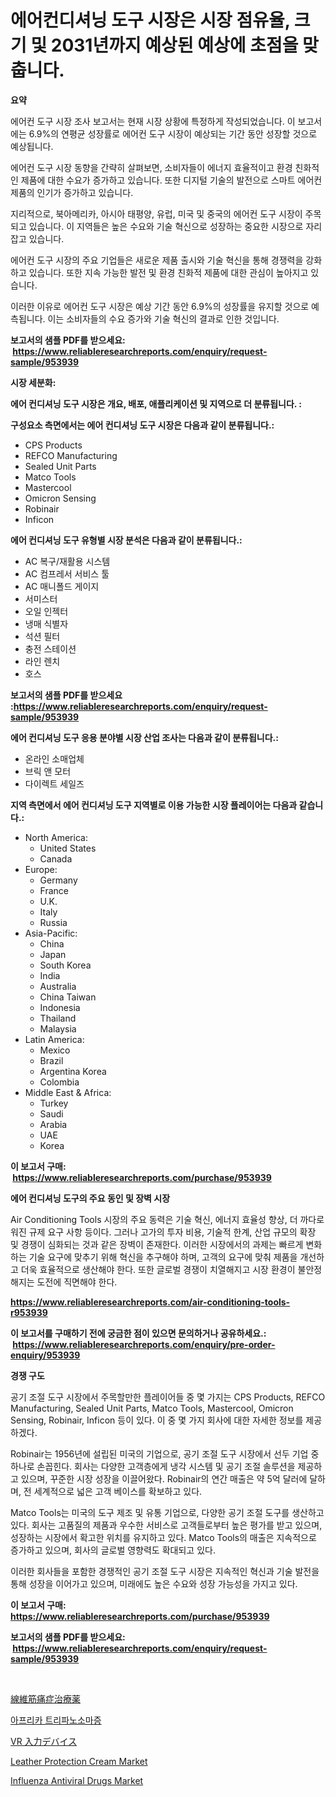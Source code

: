 <p><h1>에어컨디셔닝 도구 시장은 시장 점유율, 크기 및 2031년까지 예상된 예상에 초점을 맞춥니다.</h1></p><p><strong>요약</strong></p>
<p><p>에어컨 도구 시장 조사 보고서는 현재 시장 상황에 특정하게 작성되었습니다. 이 보고서에는 6.9%의 연평균 성장률로 에어컨 도구 시장이 예상되는 기간 동안 성장할 것으로 예상됩니다.</p><p>에어컨 도구 시장 동향을 간략히 살펴보면, 소비자들이 에너지 효율적이고 환경 친화적인 제품에 대한 수요가 증가하고 있습니다. 또한 디지털 기술의 발전으로 스마트 에어컨 제품의 인기가 증가하고 있습니다.</p><p>지리적으로, 북아메리카, 아시아 태평양, 유럽, 미국 및 중국의 에어컨 도구 시장이 주목되고 있습니다. 이 지역들은 높은 수요와 기술 혁신으로 성장하는 중요한 시장으로 자리 잡고 있습니다.</p><p>에어컨 도구 시장의 주요 기업들은 새로운 제품 출시와 기술 혁신을 통해 경쟁력을 강화하고 있습니다. 또한 지속 가능한 발전 및 환경 친화적 제품에 대한 관심이 높아지고 있습니다.</p><p>이러한 이유로 에어컨 도구 시장은 예상 기간 동안 6.9%의 성장률을 유지할 것으로 예측됩니다. 이는 소비자들의 수요 증가와 기술 혁신의 결과로 인한 것입니다.</p></p>
<p><strong>보고서의 샘플 PDF를 받으세요: &nbsp;<a href="https://www.reliableresearchreports.com/enquiry/request-sample/953939">https://www.reliableresearchreports.com/enquiry/request-sample/953939</a></strong></p>
<p><strong>시장 세분화:</strong></p>
<p><strong> 에어 컨디셔닝 도구 시장은 개요, 배포, 애플리케이션 및 지역으로 더 분류됩니다. :</strong></p>
<p><strong>구성요소 측면에서는 에어 컨디셔닝 도구 시장은 다음과 같이 분류됩니다.:</strong></p>
<p><ul><li>CPS Products</li><li>REFCO Manufacturing</li><li>Sealed Unit Parts</li><li>Matco Tools</li><li>Mastercool</li><li>Omicron Sensing</li><li>Robinair</li><li>Inficon</li></ul></p>
<p><strong> 에어 컨디셔닝 도구 유형별 시장 분석은 다음과 같이 분류됩니다.:</strong></p>
<p><ul><li>AC 복구/재활용 시스템</li><li>AC 컴프레서 서비스 툴</li><li>AC 매니폴드 게이지</li><li>서미스터</li><li>오일 인젝터</li><li>냉매 식별자</li><li>석션 필터</li><li>충전 스테이션</li><li>라인 렌치</li><li>호스</li></ul></p>
<p><strong>보고서의 샘플 PDF를 받으세요 :<a href="https://www.reliableresearchreports.com/enquiry/request-sample/953939">https://www.reliableresearchreports.com/enquiry/request-sample/953939</a></strong></p>
<p><strong> 에어 컨디셔닝 도구 응용 분야별 시장 산업 조사는 다음과 같이 분류됩니다.:</strong></p>
<p><ul><li>온라인 소매업체</li><li>브릭 앤 모터</li><li>다이렉트 세일즈</li></ul></p>
<p><strong>지역 측면에서 에어 컨디셔닝 도구 지역별로 이용 가능한 시장 플레이어는 다음과 같습니다.:</strong></p>
<p><ul>
    <li>
        North America:
        <ul>
            <li>United States</li>
            <li>Canada</li>
        </ul>
    </li>
    <li>
        Europe:
        <ul>
            <li>Germany</li>
            <li>France</li>
            <li>U.K.</li>
            <li>Italy</li>
            <li>Russia</li>
        </ul>
    </li>
    <li>
        Asia-Pacific:
        <ul>
            <li>China</li>
            <li>Japan</li>
            <li>South Korea</li>
            <li>India</li>
            <li>Australia</li>
            <li>China Taiwan</li>
            <li>Indonesia</li>
            <li>Thailand</li>
            <li>Malaysia</li>
        </ul>
    </li>
    <li>
        Latin America:
        <ul>
            <li>Mexico</li>
            <li>Brazil</li>
            <li>Argentina Korea</li>
            <li>Colombia</li>
        </ul>
    </li>
    <li>
        Middle East & Africa:
        <ul>
            <li>Turkey</li>
            <li>Saudi</li>
            <li>Arabia</li>
            <li>UAE</li>
            <li>Korea</li>
        </ul>
    </li>
    </ul></p>
<p><strong>이 보고서 구매: &nbsp;<a href="https://www.reliableresearchreports.com/purchase/953939">https://www.reliableresearchreports.com/purchase/953939</a></strong></p>
<p><strong>에어 컨디셔닝 도구의 주요 동인 및 장벽 시장</strong></p>
<p><p>Air Conditioning Tools 시장의 주요 동력은 기술 혁신, 에너지 효율성 향상, 더 까다로워진 규제 요구 사항 등이다. 그러나 고가의 투자 비용, 기술적 한계, 산업 규모의 확장 및 경쟁이 심화되는 것과 같은 장벽이 존재한다. 이러한 시장에서의 과제는 빠르게 변화하는 기술 요구에 맞추기 위해 혁신을 추구해야 하며, 고객의 요구에 맞춰 제품을 개선하고 더욱 효율적으로 생산해야 한다. 또한 글로벌 경쟁이 치열해지고 시장 환경이 불안정해지는 도전에 직면해야 한다.</p></p>
<p><strong><a href="https://www.reliableresearchreports.com/air-conditioning-tools-r953939">https://www.reliableresearchreports.com/air-conditioning-tools-r953939</a></strong></p>
<p><strong>이 보고서를 구매하기 전에 궁금한 점이 있으면 문의하거나 공유하세요.: &nbsp;<a href="https://www.reliableresearchreports.com/enquiry/pre-order-enquiry/953939">https://www.reliableresearchreports.com/enquiry/pre-order-enquiry/953939</a></strong></p>
<p><strong>경쟁 구도</strong></p>
<p><p>공기 조절 도구 시장에서 주목할만한 플레이어들 중 몇 가지는 CPS Products, REFCO Manufacturing, Sealed Unit Parts, Matco Tools, Mastercool, Omicron Sensing, Robinair, Inficon 등이 있다. 이 중 몇 가지 회사에 대한 자세한 정보를 제공하겠다.</p><p>Robinair는 1956년에 설립된 미국의 기업으로, 공기 조절 도구 시장에서 선두 기업 중 하나로 손꼽힌다. 회사는 다양한 고객층에게 냉각 시스템 및 공기 조절 솔루션을 제공하고 있으며, 꾸준한 시장 성장을 이끌어왔다. Robinair의 연간 매출은 약 5억 달러에 달하며, 전 세계적으로 넓은 고객 베이스를 확보하고 있다.</p><p>Matco Tools는 미국의 도구 제조 및 유통 기업으로, 다양한 공기 조절 도구를 생산하고 있다. 회사는 고품질의 제품과 우수한 서비스로 고객들로부터 높은 평가를 받고 있으며, 성장하는 시장에서 확고한 위치를 유지하고 있다. Matco Tools의 매출은 지속적으로 증가하고 있으며, 회사의 글로벌 영향력도 확대되고 있다.</p><p>이러한 회사들을 포함한 경쟁적인 공기 조절 도구 시장은 지속적인 혁신과 기술 발전을 통해 성장을 이어가고 있으며, 미래에도 높은 수요와 성장 가능성을 가지고 있다.</p></p>
<p><strong>이 보고서 구매: &nbsp; <a href="https://www.reliableresearchreports.com/purchase/953939">https://www.reliableresearchreports.com/purchase/953939</a></strong></p>
<p><strong>보고서의 샘플 PDF를 받으세요: &nbsp;<a href="https://www.reliableresearchreports.com/enquiry/request-sample/953939">https://www.reliableresearchreports.com/enquiry/request-sample/953939</a></strong><strong></strong></p>
<p>&nbsp;</p>
<p><p><a href="https://github.com/AaronVargas43/Market-Research-Report-List-1/blob/main/282799780332.md">線維筋痛症治療薬</a></p><p><a href="https://github.com/JackieFauhey9089475/Market-Research-Report-List-1/blob/main/217740674893.md">아프리카 트리파노소마증</a></p><p><a href="https://medium.com/@jacksonwiza1924/vr%E5%85%A5%E5%8A%9B%E3%83%87%E3%83%90%E3%82%A4%E3%82%B9%E5%B8%82%E5%A0%B4%E5%88%86%E6%9E%90-%E3%81%9D%E3%81%AEcagr-%E5%B8%82%E5%A0%B4%E3%82%BB%E3%82%B0%E3%83%A1%E3%83%B3%E3%83%86%E3%83%BC%E3%82%B7%E3%83%A7%E3%83%B3-%E3%81%8A%E3%82%88%E3%81%B3%E3%82%B0%E3%83%AD%E3%83%BC%E3%83%90%E3%83%AB%E7%94%A3%E6%A5%AD%E6%A6%82%E8%A6%81-85d34d68b4eb">VR 入力デバイス</a></p><p><a href="https://issuu.com/reportprime-2/docs/leather-protection-cream-market-size-2030.pptx">Leather Protection Cream Market</a></p><p><a href="https://github.com/nathandecarvalho/Market-Research-Report-List-3/blob/main/influenza-antiviral-drugs-market.md">Influenza Antiviral Drugs Market</a></p></p>